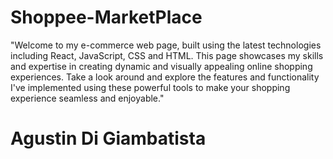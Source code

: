 # Shoppee-MarketPlace

"Welcome to my e-commerce web page, built using the latest technologies including React, JavaScript, CSS and HTML. This page showcases my skills and expertise in creating dynamic and visually appealing online shopping experiences. Take a look around and explore the features and functionality I've implemented using these powerful tools to make your shopping experience seamless and enjoyable."

# Agustin Di Giambatista
